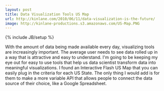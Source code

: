 ```yaml
---
layout: post
title: Data Visualization Tools US Map
url: http://kinlane.com/2010/06/11/data-visualization-is-the-future/
image: http://kinlane-productions.s3.amazonaws.com/US-Map.PNG
---
```

{% include JB/setup %}
<p>
     With the amount of data being made available every day, visualizing tools are increasingly important. The average user needs to see data rolled up in a way that is attractive and easy to understand. I'm going to be keeping my eye out for easy to use tools that help us data scientist transform data into meaningful visualizations. I found an Interactive Flash US Map that you can easily plug in the criteria for each US State. The only thing I would add is for them to make a more variable API that allows people to connect the data source of their choice, like a Google Spreadsheet.
</p>
